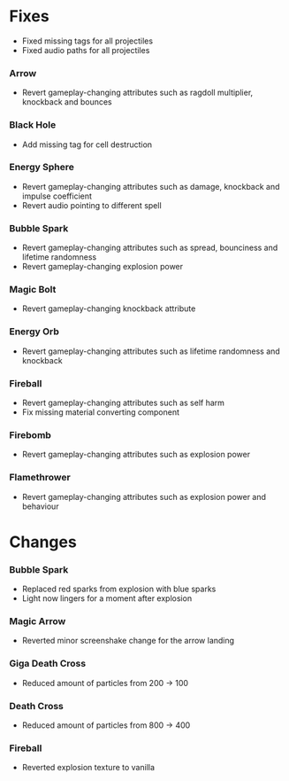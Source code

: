 # Fixes
- Fixed missing tags for all projectiles
- Fixed audio paths for all projectiles

### Arrow
- Revert gameplay-changing attributes such as ragdoll multiplier, knockback and bounces
### Black Hole
- Add missing tag for cell destruction 
### Energy Sphere
- Revert gameplay-changing attributes such as damage, knockback and impulse coefficient
- Revert audio pointing to different spell
### Bubble Spark
- Revert gameplay-changing attributes such as spread, bounciness and lifetime randomness
- Revert gameplay-changing explosion power
### Magic Bolt
- Revert gameplay-changing knockback attribute
### Energy Orb
- Revert gameplay-changing attributes such as lifetime randomness and knockback
### Fireball
- Revert gameplay-changing attributes such as self harm
- Fix missing material converting component
### Firebomb
- Revert gameplay-changing attributes such as explosion power
### Flamethrower
- Revert gameplay-changing attributes such as explosion power and behaviour
# Changes

### Bubble Spark
- Replaced red sparks from explosion with blue sparks
- Light now lingers for a moment after explosion
### Magic Arrow
- Reverted minor screenshake change for the arrow landing
### Giga Death Cross
- Reduced amount of particles from 200 -> 100
### Death Cross
- Reduced amount of particles from 800 -> 400
### Fireball
- Reverted explosion texture to vanilla